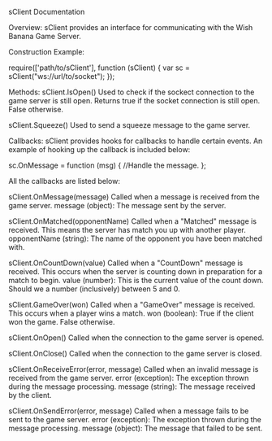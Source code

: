 sClient Documentation



Overview: 
sClient provides an interface for communicating with the Wish Banana Game Server.



Construction Example:

require(['path/to/sClient'], function (sClient) {
	var sc = sClient("ws://url/to/socket");
});



Methods:
sClient.IsOpen()
	Used to check if the sockect connection to the game server is still open.
	Returns true if the socket connection is still open. False otherwise.

sClient.Squeeze()
	Used to send a squeeze message to the game server.



Callbacks:
sClient provides hooks for callbacks to handle certain events. An example of hooking up the callback is included below:

sc.OnMessage = function (msg) {
	//Handle the message.
};

All the callbacks are listed below:

sClient.OnMessage(message)
	Called when a message is received from the game server.
	message (object): The message sent by the server.

sClient.OnMatched(opponentName)
	Called when a "Matched" message is received. This means the server has match you up with another player.
	opponentName (string): The name of the opponent you have been matched with.

sClient.OnCountDown(value)
	Called when a "CountDown" message is received. This occurs when the server is counting down in preparation for a match to begin.
	value (number): This is the current value of the count down. Should we a number (inclusively) between 5 and 0.

sClient.GameOver(won)
	Called when a "GameOver" message is received. This occurs when a player wins a match.
	won (boolean): True if the client won the game. False otherwise.

sClient.OnOpen()
	Called when the connection to the game server is opened.

sClient.OnClose()
	Called when the connection to the game server is closed.

sClient.OnReceiveError(error, message)
	Called when an invalid message is received from the game server.
	error (exception): The exception thrown during the message processing.
	message (string): The message received by the client.

sClient.OnSendError(error, message)
	Called when a message fails to be sent to the game server.
	error (exception): The exception thrown during the message processing.
	message (object): The message that failed to be sent.